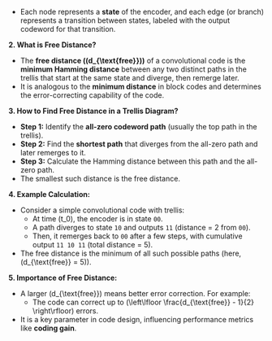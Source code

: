   - Each node represents a **state** of the encoder, and each edge (or branch) represents a transition between states, labeled with the output codeword for that transition.

**2. What is Free Distance?**
   - The **free distance (\(d_{\text{free}}\))** of a convolutional code is the **minimum Hamming distance** between any two distinct paths in the trellis that start at the same state and diverge, then remerge later.
   - It is analogous to the **minimum distance** in block codes and determines the error-correcting capability of the code.

**3. How to Find Free Distance in a Trellis Diagram?**
   - **Step 1:** Identify the **all-zero codeword path** (usually the top path in the trellis).
   - **Step 2:** Find the **shortest path** that diverges from the all-zero path and later remerges to it.
   - **Step 3:** Calculate the Hamming distance between this path and the all-zero path.
   - The smallest such distance is the free distance.

**4. Example Calculation:**
   - Consider a simple convolutional code with trellis:
     - At time \(t_0\), the encoder is in state `00`.
     - A path diverges to state `10` and outputs `11` (distance = 2 from `00`).
     - Then, it remerges back to `00` after a few steps, with cumulative output `11 10 11` (total distance = 5).
   - The free distance is the minimum of all such possible paths (here, \(d_{\text{free}} = 5\)).

**5. Importance of Free Distance:**
   - A larger \(d_{\text{free}}\) means better error correction. For example:
     - The code can correct up to \(\left\lfloor \frac{d_{\text{free}} - 1}{2} \right\rfloor\) errors.
   - It is a key parameter in code design, influencing performance metrics like **coding gain**.
